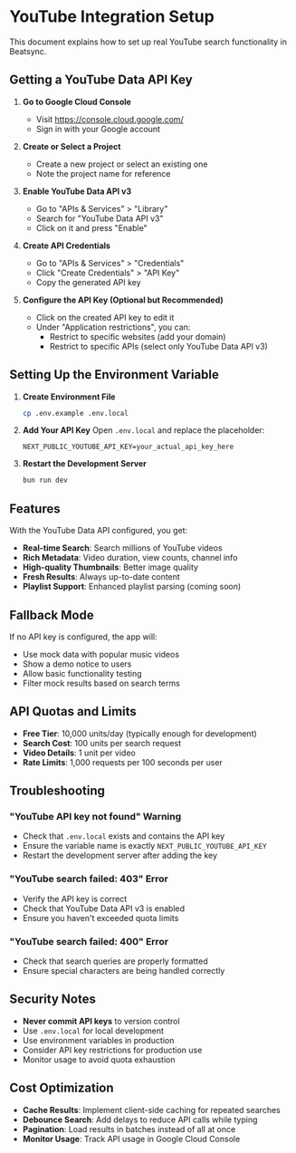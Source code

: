 # YouTube Integration Setup

This document explains how to set up real YouTube search functionality in Beatsync.

## Getting a YouTube Data API Key

1. **Go to Google Cloud Console**
   - Visit https://console.cloud.google.com/
   - Sign in with your Google account

2. **Create or Select a Project**
   - Create a new project or select an existing one
   - Note the project name for reference

3. **Enable YouTube Data API v3**
   - Go to "APIs & Services" > "Library"
   - Search for "YouTube Data API v3"
   - Click on it and press "Enable"

4. **Create API Credentials**
   - Go to "APIs & Services" > "Credentials"
   - Click "Create Credentials" > "API Key"
   - Copy the generated API key

5. **Configure the API Key (Optional but Recommended)**
   - Click on the created API key to edit it
   - Under "Application restrictions", you can:
     - Restrict to specific websites (add your domain)
     - Restrict to specific APIs (select only YouTube Data API v3)

## Setting Up the Environment Variable

1. **Create Environment File**
   ```bash
   cp .env.example .env.local
   ```

2. **Add Your API Key**
   Open `.env.local` and replace the placeholder:
   ```env
   NEXT_PUBLIC_YOUTUBE_API_KEY=your_actual_api_key_here
   ```

3. **Restart the Development Server**
   ```bash
   bun run dev
   ```

## Features

With the YouTube Data API configured, you get:

- **Real-time Search**: Search millions of YouTube videos
- **Rich Metadata**: Video duration, view counts, channel info
- **High-quality Thumbnails**: Better image quality
- **Fresh Results**: Always up-to-date content
- **Playlist Support**: Enhanced playlist parsing (coming soon)

## Fallback Mode

If no API key is configured, the app will:
- Use mock data with popular music videos
- Show a demo notice to users
- Allow basic functionality testing
- Filter mock results based on search terms

## API Quotas and Limits

- **Free Tier**: 10,000 units/day (typically enough for development)
- **Search Cost**: 100 units per search request
- **Video Details**: 1 unit per video
- **Rate Limits**: 1,000 requests per 100 seconds per user

## Troubleshooting

### "YouTube API key not found" Warning
- Check that `.env.local` exists and contains the API key
- Ensure the variable name is exactly `NEXT_PUBLIC_YOUTUBE_API_KEY`
- Restart the development server after adding the key

### "YouTube search failed: 403" Error
- Verify the API key is correct
- Check that YouTube Data API v3 is enabled
- Ensure you haven't exceeded quota limits

### "YouTube search failed: 400" Error
- Check that search queries are properly formatted
- Ensure special characters are being handled correctly

## Security Notes

- **Never commit API keys** to version control
- Use `.env.local` for local development
- Use environment variables in production
- Consider API key restrictions for production use
- Monitor usage to avoid quota exhaustion

## Cost Optimization

- **Cache Results**: Implement client-side caching for repeated searches
- **Debounce Search**: Add delays to reduce API calls while typing
- **Pagination**: Load results in batches instead of all at once
- **Monitor Usage**: Track API usage in Google Cloud Console
